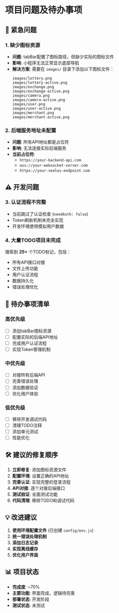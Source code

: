 # 项目问题及待办事项

## 🚨 紧急问题

### 1. 缺少图标资源
- **问题**: tabBar配置了图标路径，但缺少实际的图标文件
- **影响**: 小程序无法正常显示底部导航
- **解决方案**: 需要在 `images/` 目录下添加以下图标文件：
  ```
  images/lottery.png
  images/lottery-active.png
  images/exchange.png
  images/exchange-active.png
  images/camera.png
  images/camera-active.png
  images/user.png
  images/user-active.png
  images/merchant.png
  images/merchant-active.png
  ```

### 2. 后端服务地址未配置
- **问题**: 所有API地址都是占位符
- **影响**: 无法连接实际后端服务
- **当前占位符**:
  - `https://your-backend-api.com`
  - `wss://your-websocket-server.com`
  - `https://your-sealos-endpoint.com`

## ⚠️ 开发问题

### 3. 认证流程不完整
- 当前跳过了认证检查 (`needAuth: false`)
- Token刷新机制未完全实现
- 开发环境使用模拟用户数据

### 4. 大量TODO项目未完成
搜索到 **25+** 个TODO标记，包括：
- 所有API接口对接
- 文件上传功能
- 用户认证流程
- 数据持久化
- 错误处理优化

## 📝 待办事项清单

### 高优先级
- [ ] 添加tabBar图标资源
- [ ] 配置实际的后端API地址
- [ ] 完成用户认证流程
- [ ] 实现Token管理机制

### 中优先级
- [ ] 对接所有后端API
- [ ] 完善错误处理
- [ ] 添加数据验证
- [ ] 优化用户体验

### 低优先级
- [ ] 移除开发调试代码
- [ ] 清理TODO注释
- [ ] 添加单元测试
- [ ] 性能优化

## 🛠️ 建议的修复顺序

1. **立即修复**: 添加图标资源文件
2. **配置环境**: 设置正确的API地址
3. **完善认证**: 实现完整的登录流程
4. **API对接**: 逐个对接后端接口
5. **测试验证**: 全面测试功能
6. **代码清理**: 移除TODO和调试代码

## 💡 改进建议

1. **使用环境配置文件** (已创建 `config/env.js`)
2. **统一错误处理机制**
3. **添加日志记录**
4. **实现离线缓存**
5. **优化用户界面**

## 📊 项目状态

- **完成度**: ~70%
- **主要功能**: 界面完成，逻辑待完善
- **部署状态**: 开发阶段
- **测试状态**: 未测试 